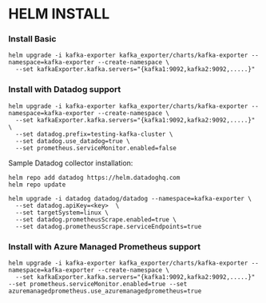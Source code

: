 HELM INSTALL
==============

### Install Basic

```shell
helm upgrade -i kafka-exporter kafka_exporter/charts/kafka-exporter --namespace=kafka-exporter --create-namespace \
  --set kafkaExporter.kafka.servers="{kafka1:9092,kafka2:9092,.....}"
```

### Install with Datadog support

```shell
helm upgrade -i kafka-exporter kafka_exporter/charts/kafka-exporter --namespace=kafka-exporter --create-namespace \
  --set kafkaExporter.kafka.servers="{kafka1:9092,kafka2:9092,.....}" \
  --set datadog.prefix=testing-kafka-cluster \
  --set datadog.use_datadog=true \
  --set prometheus.serviceMonitor.enabled=false
```

Sample Datadog collector installation:
```shell
helm repo add datadog https://helm.datadoghq.com
helm repo update

helm upgrade -i datadog datadog/datadog --namespace=kafka-exporter \
  --set datadog.apiKey=<key>  \
  --set targetSystem=linux \
  --set datadog.prometheusScrape.enabled=true \
  --set datadog.prometheusScrape.serviceEndpoints=true
```


### Install with Azure Managed Prometheus support

```shell
helm upgrade -i kafka-exporter kafka_exporter/charts/kafka-exporter --namespace=kafka-exporter --create-namespace \
  --set kafkaExporter.kafka.servers="{kafka1:9092,kafka2:9092,.....}" --set prometheus.serviceMonitor.enabled=true --set azuremanagedprometheus.use_azuremanagedprometheus=true
```
